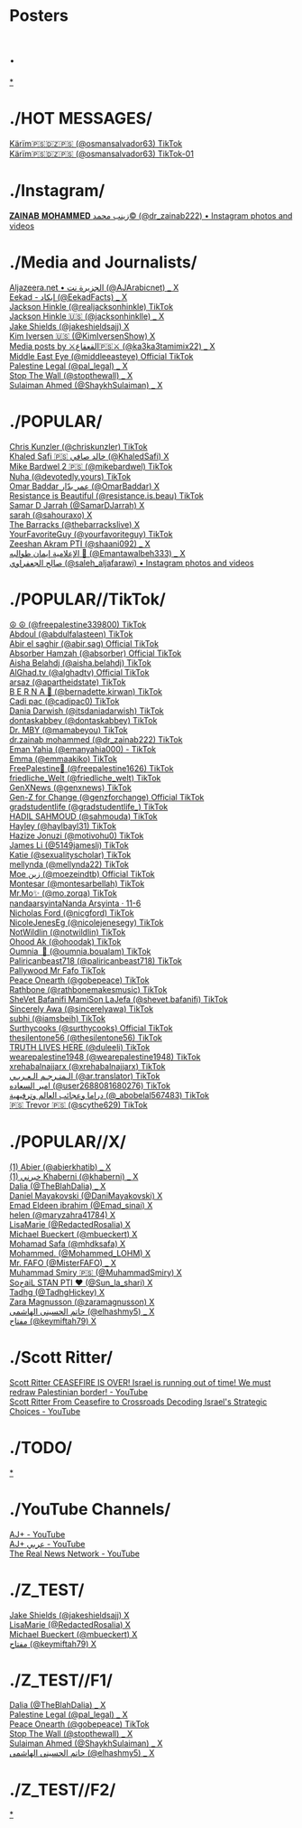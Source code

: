 # Posters

<!DOCTYPE NETSCAPE-Bookmark-file-1>
<META HTTP-EQUIV="Content-Type" CONTENT="text/html; charset=UTF-8">
<TITLE>Bookmarks</TITLE>
<h1>.</h1>
<DT><A HREF="">*</A>
<h1>./HOT MESSAGES/</h1>
<DT><A HREF="https://www.tiktok.com/@osmansalvador63">Kärïm🇵🇸🇩🇿🇵🇸 (@osmansalvador63)  TikTok</A>
<DT><A HREF="https://www.tiktok.com/@osmansalvador63/video/7299814287210548485">Kärïm🇵🇸🇩🇿🇵🇸 (@osmansalvador63)  TikTok-01</A>
<h1>./Instagram/</h1>
<DT><A HREF="https://www.instagram.com/dr_zainab222/?fbclid=IwAR1aq_ZbfOUmf2Fh68dcly2rltykuTSX4CkHjr9ZFzB68ck12ZYSMfN3ENM">𝐙𝐀𝐈𝐍𝐀𝐁 𝐌𝐎𝐇𝐀𝐌𝐌𝐄𝐃 زينب محمد© (@dr_zainab222) • Instagram photos and videos</A>
<h1>./Media and Journalists/</h1>
<DT><A HREF="https://twitter.com/AJArabicnet">Aljazeera.net • الجزيرة نت (@AJArabicnet) _ X</A>
<DT><A HREF="https://twitter.com/EekadFacts">Eekad - إيكاد (@EekadFacts) _ X</A>
<DT><A HREF="https://www.tiktok.com/@realjacksonhinkle">Jackson Hinkle (@realjacksonhinkle) TikTok</A>
<DT><A HREF="https://twitter.com/jacksonhinklle">Jackson Hinkle 🇺🇸 (@jacksonhinklle) _ X</A>
<DT><A HREF="https://twitter.com/jakeshieldsajj">Jake Shields (@jakeshieldsajj)  X</A>
<DT><A HREF="https://twitter.com/KimIversenShow">Kim Iversen 🇺🇸 (@KimIversenShow)  X</A>
<DT><A HREF="https://twitter.com/ka3ka3tamimix22/media">Media posts by ⚔️القعقاع🇵🇸⚔️ (@ka3ka3tamimix22) _ X</A>
<DT><A HREF="https://www.tiktok.com/@middleeasteye">Middle East Eye (@middleeasteye) Official TikTok</A>
<DT><A HREF="https://twitter.com/pal_legal">Palestine Legal (@pal_legal) _ X</A>
<DT><A HREF="https://twitter.com/stopthewall">Stop The Wall (@stopthewall) _ X</A>
<DT><A HREF="https://twitter.com/ShaykhSulaiman">Sulaiman Ahmed (@ShaykhSulaiman) _ X</A>
<h1>./POPULAR/</h1>
<DT><A HREF="https://www.tiktok.com/@chriskunzler">Chris Kunzler (@chriskunzler) TikTok</A>
<DT><A HREF="https://twitter.com/KhaledSafi">Khaled Safi 🇵🇸 خالد صافي (@KhaledSafi)  X</A>
<DT><A HREF="https://www.tiktok.com/@mikebardwel">Mike Bardwel 2 🇵🇸 (@mikebardwel) TikTok</A>
<DT><A HREF="https://www.tiktok.com/@devotedly.yours">Nuha (@devotedly.yours)  TikTok</A>
<DT><A HREF="https://twitter.com/OmarBaddar">Omar Baddar عمر بدّار (@OmarBaddar)  X</A>
<DT><A HREF="https://www.tiktok.com/@resistance.is.beau">Resistance is Beautiful (@resistance.is.beau) TikTok</A>
<DT><A HREF="https://twitter.com/SamarDJarrah">Samar D Jarrah (@SamarDJarrah)  X</A>
<DT><A HREF="https://twitter.com/sahouraxo">sarah (@sahouraxo)  X</A>
<DT><A HREF="https://twitter.com/thebarrackslive">The Barracks (@thebarrackslive)  X</A>
<DT><A HREF="https://www.tiktok.com/@yourfavoriteguy">YourFavoriteGuy (@yourfavoriteguy) TikTok</A>
<DT><A HREF="https://twitter.com/shaani092">Zeeshan Akram PTI (@shaani092) _ X</A>
<DT><A HREF="https://twitter.com/emantawalbeh333/">الإعلامية إيمان طوالبه 🌺 (@Emantawalbeh333) _ X</A>
<DT><A HREF="https://www.instagram.com/saleh_aljafarawi/">صالح الجعفراوي (@saleh_aljafarawi) • Instagram photos and videos</A>
<h1>./POPULAR//TikTok/</h1>
<DT><A HREF="https://www.tiktok.com/@freepalestine339800">☮️ ☮️ (@freepalestine339800) TikTok</A>
<DT><A HREF="https://www.tiktok.com/@abdulfalasteen">Abdoul (@abdulfalasteen) TikTok</A>
<DT><A HREF="https://www.tiktok.com/@abir.sag">Abir el saghir (@abir.sag) Official TikTok</A>
<DT><A HREF="https://www.tiktok.com/@absorber">Absorber Hamzah (@absorber) Official TikTok</A>
<DT><A HREF="https://www.tiktok.com/@aisha.belahdj">Aisha Belahdj (@aisha.belahdj) TikTok</A>
<DT><A HREF="https://www.tiktok.com/@alghadtv">AlGhad.tv (@alghadtv) Official TikTok</A>
<DT><A HREF="https://www.tiktok.com/@apartheidstate">arsaz (@apartheidstate) TikTok</A>
<DT><A HREF="https://www.tiktok.com/@bernadette.kirwan">B E R N A 💚 (@bernadette.kirwan) TikTok</A>
<DT><A HREF="https://www.tiktok.com/@cadipac0">Cadi pac (@cadipac0) TikTok</A>
<DT><A HREF="https://www.tiktok.com/@itsdaniadarwish">Dania Darwish (@itsdaniadarwish) TikTok</A>
<DT><A HREF="https://www.tiktok.com/@dontaskabbey">dontaskabbey (@dontaskabbey) TikTok</A>
<DT><A HREF="https://www.tiktok.com/@mamabeyou">Dr. MBY (@mamabeyou) TikTok</A>
<DT><A HREF="https://www.tiktok.com/@dr_zainab222">dr.zainab mohammed (@dr_zainab222) TikTok</A>
<DT><A HREF="https://www.tiktok.com/@emanyahia000">Eman Yahia (@emanyahia000) - TikTok</A>
<DT><A HREF="https://www.tiktok.com/@emmaakiko">Emma (@emmaakiko) TikTok</A>
<DT><A HREF="https://www.tiktok.com/@freepalestine1626">FreePalestine🍉 (@freepalestine1626) TikTok</A>
<DT><A HREF="https://www.tiktok.com/@friedliche_welt">friedliche_Welt (@friedliche_welt)  TikTok</A>
<DT><A HREF="https://www.tiktok.com/@genxnews">GenXNews (@genxnews)  TikTok</A>
<DT><A HREF="https://www.tiktok.com/@genzforchange">Gen-Z for Change (@genzforchange) Official TikTok</A>
<DT><A HREF="https://www.tiktok.com/@gradstudentlife_">gradstudentlife (@gradstudentlife_)  TikTok</A>
<DT><A HREF="https://www.tiktok.com/@sahmouda">HADIL SAHMOUD (@sahmouda) TikTok</A>
<DT><A HREF="https://www.tiktok.com/@haylbayl31">Hayley (@haylbayl31) TikTok</A>
<DT><A HREF="https://www.tiktok.com/@motivohu0">Hazize Jonuzi (@motivohu0) TikTok</A>
<DT><A HREF="https://www.tiktok.com/@5149jamesli">James Li (@5149jamesli)  TikTok</A>
<DT><A HREF="https://www.tiktok.com/@sexualityscholar">Katie (@sexualityscholar) TikTok</A>
<DT><A HREF="https://www.tiktok.com/@mellynda22">mellynda (@mellynda22) TikTok</A>
<DT><A HREF="https://www.tiktok.com/@moezeindtb">Moe زين (@moezeindtb) Official  TikTok</A>
<DT><A HREF="https://www.tiktok.com/@montesarbellah">Montesar (@montesarbellah) TikTok</A>
<DT><A HREF="https://www.tiktok.com/@mo.zorqa">Mr.Mo✨️ (@mo.zorqa) TikTok</A>
<DT><A HREF="https://www.tiktok.com/@nandaarsyinta">nandaarsyintaNanda Arsyinta · 11-6</A>
<DT><A HREF="https://www.tiktok.com/@nicgford">Nicholas Ford (@nicgford)  TikTok</A>
<DT><A HREF="https://www.tiktok.com/@nicolejenesegy">NicoleJenesEg (@nicolejenesegy) TikTok</A>
<DT><A HREF="https://www.tiktok.com/@notwildlin">NotWildlin (@notwildlin) TikTok</A>
<DT><A HREF="https://www.tiktok.com/@ohoodak">Ohood Ak (@ohoodak) TikTok</A>
<DT><A HREF="https://www.tiktok.com/@oumnia.boualam">Oumnia 💜 (@oumnia.boualam)  TikTok</A>
<DT><A HREF="https://www.tiktok.com/@paliricanbeast718">Paliricanbeast718 (@paliricanbeast718) TikTok</A>
<DT><A HREF="https://www.tiktok.com/find/pallywood-mr-fafo?lang=en">Pallywood Mr Fafo TikTok</A>
<DT><A HREF="https://www.tiktok.com/@gobepeace">Peace Onearth (@gobepeace) TikTok</A>
<DT><A HREF="https://www.tiktok.com/@rathbonemakesmusic">Rathbone (@rathbonemakesmusic) TikTok</A>
<DT><A HREF="https://www.tiktok.com/@shevet.bafanifi">SheVet Bafanifi MamiSon LaJefa (@shevet.bafanifi) TikTok</A>
<DT><A HREF="https://www.tiktok.com/@sincerelyawa">Sincerely Awa (@sincerelyawa)  TikTok</A>
<DT><A HREF="https://www.tiktok.com/@iamsbeih">subhi (@iamsbeih) TikTok</A>
<DT><A HREF="https://www.tiktok.com/@surthycooks">Surthycooks (@surthycooks) Official TikTok</A>
<DT><A HREF="https://www.tiktok.com/@thesilentone56?lang=en">thesilentone56 (@thesilentone56)  TikTok</A>
<DT><A HREF="https://www.tiktok.com/@duleeli">TRUTH LIVES HERE (@duleeli) TikTok</A>
<DT><A HREF="https://www.tiktok.com/@wearepalestine1948">wearepalestine1948 (@wearepalestine1948) TikTok</A>
<DT><A HREF="https://www.tiktok.com/@xrehabalnajjarx">xrehabalnajjarx (@xrehabalnajjarx) TikTok</A>
<DT><A HREF="https://www.tiktok.com/@ar.translator">الـمتـرجـم الـعـربـي (@ar.translator) TikTok</A>
<DT><A HREF="https://www.tiktok.com/@user2688081680276">امير السعاده (@user2688081680276) TikTok</A>
<DT><A HREF="https://www.tiktok.com/@_abobelal567483">دراما وعجائب العالم وترفيهية (@_abobelal567483) TikTok</A>
<DT><A HREF="https://www.tiktok.com/@scythe629">🇵🇸 Trevor 🇵🇸 (@scythe629) TikTok</A>
<h1>./POPULAR//X/</h1>
<DT><A HREF="https://twitter.com/abierkhatib">(1) Abier (@abierkhatib) _ X</A>
<DT><A HREF="https://twitter.com/khaberni">(1) خبرني Khaberni (@khaberni) _ X</A>
<DT><A HREF="https://twitter.com/TheBlahDalia">Dalia (@TheBlahDalia) _ X</A>
<DT><A HREF="https://twitter.com/DaniMayakovski">Daniel Mayakovski (@DaniMayakovski)  X</A>
<DT><A HREF="https://twitter.com/Emad_sinai">Emad Eldeen ibrahim (@Emad_sinai)  X</A>
<DT><A HREF="https://twitter.com/maryzahra41784">helen (@maryzahra41784)  X</A>
<DT><A HREF="https://twitter.com/RedactedRosalia">LisaMarie (@RedactedRosalia)  X</A>
<DT><A HREF="https://twitter.com/mbueckert?lang=en">Michael Bueckert (@mbueckert)  X</A>
<DT><A HREF="https://twitter.com/mhdksafa">Mohamad Safa (@mhdksafa)  X</A>
<DT><A HREF="https://twitter.com/Mohammed_LOHM">Mohammed. (@Mohammed_LOHM)  X</A>
<DT><A HREF="https://twitter.com/MisterFAFO">Mr. FAFO (@MisterFAFO) _ X</A>
<DT><A HREF="https://twitter.com/MuhammadSmiry">Muhammad Smiry 🇵🇸 (@MuhammadSmiry)  X</A>
<DT><A HREF="https://twitter.com/Sun_la_shari">SoحaiL  STAN PTI ♥️ (@Sun_la_shari)  X</A>
<DT><A HREF="https://twitter.com/TadhgHickey">Tadhg (@TadhgHickey)  X</A>
<DT><A HREF="https://twitter.com/zaramagnusson">Zara Magnusson (@zaramagnusson)  X</A>
<DT><A HREF="https://twitter.com/elhashmy5">حاتم الحسينى الهاشمى (@elhashmy5) _ X</A>
<DT><A HREF="https://twitter.com/keymiftah79">مفتاح (@keymiftah79)  X</A>
<h1>./Scott Ritter/</h1>
<DT><A HREF="https://www.youtube.com/watch?v=hTkFe6mgNMM">Scott Ritter CEASEFIRE IS OVER! Israel is running out of time! We must redraw Palestinian border! - YouTube</A>
<DT><A HREF="https://www.youtube.com/watch?v=u3ZXzhGO1eo">Scott Ritter From Ceasefire to Crossroads Decoding Israel's Strategic Choices - YouTube</A>
<h1>./TODO/</h1>
<DT><A HREF="">*</A>
<h1>./YouTube Channels/</h1>
<DT><A HREF="https://www.youtube.com/@ajplus/videos">AJ+ - YouTube</A>
<DT><A HREF="https://www.youtube.com/@ajplusarabi">AJ+ عربي - YouTube</A>
<DT><A HREF="https://www.youtube.com/@therealnews">The Real News Network - YouTube</A>
<h1>./Z_TEST/</h1>
<DT><A HREF="https://twitter.com/jakeshieldsajj">Jake Shields (@jakeshieldsajj)  X</A>
<DT><A HREF="https://twitter.com/RedactedRosalia">LisaMarie (@RedactedRosalia)  X</A>
<DT><A HREF="https://twitter.com/mbueckert?lang=en">Michael Bueckert (@mbueckert)  X</A>
<DT><A HREF="https://twitter.com/keymiftah79">مفتاح (@keymiftah79)  X</A>
<h1>./Z_TEST//F1/</h1>
<DT><A HREF="https://twitter.com/TheBlahDalia">Dalia (@TheBlahDalia) _ X</A>
<DT><A HREF="https://twitter.com/pal_legal">Palestine Legal (@pal_legal) _ X</A>
<DT><A HREF="https://www.tiktok.com/@gobepeace">Peace Onearth (@gobepeace) TikTok</A>
<DT><A HREF="https://twitter.com/stopthewall">Stop The Wall (@stopthewall) _ X</A>
<DT><A HREF="https://twitter.com/ShaykhSulaiman">Sulaiman Ahmed (@ShaykhSulaiman) _ X</A>
<DT><A HREF="https://twitter.com/elhashmy5">حاتم الحسينى الهاشمى (@elhashmy5) _ X</A>
<h1>./Z_TEST//F2/</h1>
<DT><A HREF="">*</A>
</DL><p>


